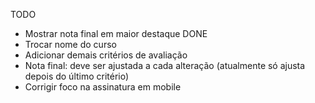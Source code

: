 
TODO
- Mostrar nota final em maior destaque
DONE
- Trocar nome do curso
- Adicionar demais critérios de avaliação
- Nota final: deve ser ajustada a cada alteração (atualmente só ajusta depois do último critério)
- Corrigir foco na assinatura em mobile

